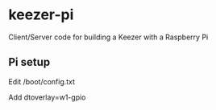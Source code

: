 # keezer-pi
Client/Server code for building a Keezer with a Raspberry Pi

## Pi setup
Edit /boot/config.txt

Add
  dtoverlay=w1-gpio
